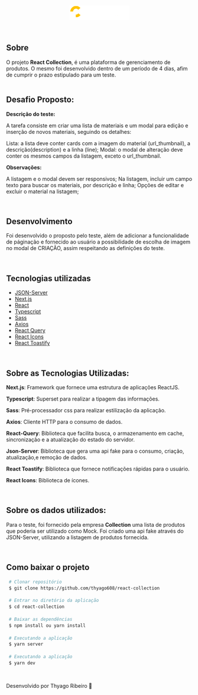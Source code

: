 <p align="center">
 <img src="/public/logo.png" alt="collection" />
</p>
<br>

## Sobre

O projeto **React Collection**, é uma plataforma de gerenciamento de produtos. O mesmo foi desenvolvido dentro de um período de 4 dias, afim de cumprir o prazo estipulado para um teste. <br><br>

## Desafio Proposto:

**Descrição do teste:**

A tarefa consiste em criar uma lista de materiais e um modal para edição e inserção de novos materiais, seguindo os detalhes:
	
Lista: a lista deve conter cards com a imagem do material (url_thumbnail), a descrição(description)  e a linha (line);
Modal: o modal de alteração deve conter os mesmos campos da listagem, exceto o url_thumbnail.

**Observações:**

A listagem e o modal devem ser responsivos;
Na listagem, incluir um campo texto para buscar os materiais, por descrição e linha;
Opções de editar e excluir o material na listagem;

<br>

## Desenvolvimento

Foi desenvolvido o proposto pelo teste, além de adicionar a funcionalidade de páginação e fornecido ao usuário a possibilidade de escolha de imagem no modal de CRIAÇÃO, assim respeitando as definições do teste.

<br>

## Tecnologias utilizadas

- [JSON-Server](https://www.npmjs.com/package/json-server)
- [Next.js](https://nextjs.org/)
- [React](https://pt-br.reactjs.org/)
- [Typescript](https://www.typescriptlang.org/)
- [Sass](https://sass-lang.com/)
- [Axios](https://axios-http.com/docs/intro)
- [React Query](https://tanstack.com/query/v4)
- [React Icons](https://react-icons.github.io/react-icons/)
- [React Toastify](https://fkhadra.github.io/react-toastify/introduction/)

<br>

## Sobre as Tecnologias Utilizadas:

**Next.js**: Framework que fornece uma estrutura de aplicações ReactJS.

**Typescript**: Superset para realizar a tipagem das informações.

**Sass**: Pré-processador css para realizar estilização da aplicação.

**Axios**: Cliente HTTP para o consumo de dados.

**React-Query**: Biblioteca que facilita busca, o armazenamento em cache, sincronização e a atualização do estado do servidor.

**Json-Server**: Biblioteca que gera uma api fake para o consumo, criação, atualização,e remoção de dados.

**React Toastify**: Biblioteca que fornece notificações rápidas para o usuário. 

**React Icons**: Biblioteca de ícones.

<br>

## Sobre os dados utilizados:

Para o teste, foi fornecido pela empresa **Collection** uma lista de produtos que poderia ser utilizado como Mock.
Foi criado uma api fake através do JSON-Server, utilizando a listagem de produtos fornecida.

<br>

## Como baixar o projeto

```bash
 # Clonar repositório
 $ git clone https://github.com/thyago608/react-collection

 # Entrar no diretório da aplicação
 $ cd react-collection

 # Baixar as dependências
 $ npm install ou yarn install

 # Executando a aplicação
 $ yarn server
    
 # Executando a aplicação
 $ yarn dev
```
<br>

Desenvolvido por Thyago Ribeiro 👋
